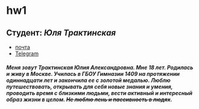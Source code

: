 # hw1
## **Студент**: _Юля Трактинская_
* [почта](https://julia-0599@yandex.ru)
* [Telegram](https://t.me/juliatrakt0599)
##### Меня зовут **Трактинская Юлия Александровна**. Мне _18 лет_. Родилась и живу в _Москве_. Училась в _ГБОУ Гимназии 1409_ на протяжении одиннадцати лет и закончила ее с __золотой медалью__. Люблю *путешествовать*, *открывать для себя новые знания и умения*, проводить время с близкими людьми, вести **активный и интересный** образ жизни в целом. ~~Не люблю лень и пассивность в людях~~.

